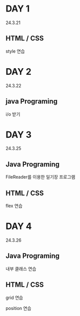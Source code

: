 # DAY 1
24.3.21

## HTML / CSS

style 연습 

# DAY 2
24.3.22

## java Programing

i/o 받기

# DAY 3
24.3.25

## Java Programing

FileReader를 이용한 일기장 프로그램

## HTML / CSS

flex 연습

# DAY 4
24.3.26

## Java Programing

내부 클래스 연습

## HTML / CSS

grid 연습

position 연습
